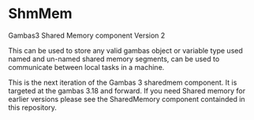 # ShmMem

Gambas3 Shared Memory component Version 2

This can be used to store any valid gambas object or variable type used named and un-named shared memory segments, can be used to communicate between local tasks in a machine.

This is the next iteration of the Gambas 3 sharedmem component. It is targeted at the gambas 3.18 and forward. If you need Shared memory for earlier versions please see the SharedMemory component containded in this repository.
